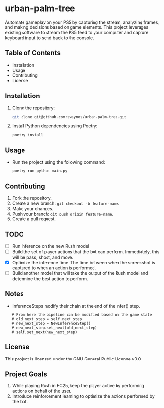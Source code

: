 # urban-palm-tree
Automate gameplay on your PS5 by capturing the stream, analyzing frames, and making decisions based on game elements. This project leverages existing software to stream the PS5 feed to your computer and capture keyboard input to send back to the console.

## Table of Contents
- Installation
- Usage
- Contributing
- License

## Installation
1. Clone the repository:
    ```bash
    git clone git@github.com:swaynos/urban-palm-tree.git
    ```

2. Install Python dependencies using Poetry:
    ```bash
    poetry install
    ```

## Usage
- Run the project using the following command:
    ```bash
    poetry run python main.py
    ```

## Contributing
1. Fork the repository.
2. Create a new branch: `git checkout -b feature-name`.
3. Make your changes.
4. Push your branch: `git push origin feature-name`.
5. Create a pull request.

## TODO
- [ ] Run inference on the new Rush model
- [ ] Build the set of player actions that the bot can perform. Immediately, this will be pass, shoot, and move.
- [X] Optimize the inference time. The time between when the screenshot is captured to when an action is performed.
- [ ] Build another model that will take the output of the Rush model and determine the best action to perform.

## Notes
 - InferenceSteps modify their chain at the end of the infer() step.
 ```
    # From here the pipeline can be modified based on the game state
    # old_next_step = self.next_step
    # new_next_step = NewInferenceStep()
    # new_next_step.set_next(old_next_step)
    # self.set_next(new_next_step)
```

## License
This project is licensed under the GNU General Public License v3.0

## Project Goals
1. While playing Rush in FC25, keep the player active by performing actions on behalf of the user.
2. Introduce reinforcement learning to optimize the actions performed by the bot.
